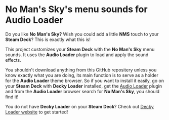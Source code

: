 # No Man's Sky's menu sounds for Audio Loader

Do you like **No Man's Sky?** Wish you could add a little **NMS** touch to your **Steam Deck**? This is exactly what this is!

This project customizes your **Steam Deck** with the **No Man's Sky** menu sounds. It uses the **Audio Loader** plugin to load and apply the sound effects.

You shouldn't download anything from this GitHub repositery unless you know exactly what you are doing, its main function is to serve as a holder for the **Audio Loader** theme browser. So if you want to install it easily, go on your **Steam Deck** with **Decky Loader** installed, get the [Audio Loader](https://github.com/DeckThemes/SDH-AudioLoader) plugin and from the **Audio Loader** browser search for **No Man's Sky**, you should find it!

You do not have **Decky Loader** on your **Steam Deck**? Check out [Decky Loader website](https://wiki.deckbrew.xyz/) to get started!

